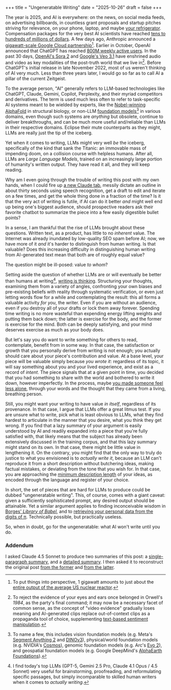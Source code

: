 +++
title = "Ungeneratable Writing"
date = "2025-10-26"
draft = false
+++

The year is 2025, and AI is everywhere:
on the news, on social media feeds, on advertising billboards,
in countless grant proposals and startup pitches striving for relevance,
on your phone, laptop, and maybe [your refrigerator](https://www.samsung.com/ca/refrigerators/family-hub/).
Compensation packages for the very best AI scientists have reached [tens to hundreds of millions of dollars](https://arstechnica.com/ai/2025/08/at-250-million-top-ai-salaries-dwarf-those-of-the-manhattan-project-and-the-space-race/).
A few days ago, Anthropic announced a [gigawatt-scale Google Cloud partnership](https://www.anthropic.com/news/expanding-our-use-of-google-cloud-tpus-and-services)[^1].
Earlier in October, OpenAI announced that ChatGPT has reached [800M weekly active users](https://techcrunch.com/2025/10/06/sam-altman-says-chatgpt-has-hit-800m-weekly-active-users/).
In the past 30 days, [OpenAI's Sora 2](https://openai.com/index/sora-2/) and [Google's Veo 3.1](https://blog.google/technology/ai/veo-updates-flow/) have enshrined audio and video as key modalities of the post-truth world that we live in[^2].
Before ChatGPT's initial release in late November 2022, most of us weren't thinking of AI very much.
Less than three years later, I would go so far as to call AI a pillar of the current Zeitgeist.

To the average person, "AI" generally refers to LLM-based technologies like ChatGPT, Claude, Gemini, Copilot, Perplexity, and their myriad competitors and derivatives.
The term is used much less often to refer to task-specific AI systems meant to be wielded by experts, like the [Nobel-winning](https://www.nature.com/articles/d41586-024-03214-7) [AlphaFold](https://alphafold.ebi.ac.uk/) in structural biology,
or non-LLM [foundation models](https://blogs.nvidia.com/blog/what-are-foundation-models/)[^3] in various domains,
even though such systems are _anything_ but obsolete,
continue to deliver breakthroughs,
and can be much more useful and/reliable than LLMs in their respective domains.
Eclipse their mute counterparts as they might, LLMs are really just the tip of the iceberg.

Yet when it comes to writing, LLMs might very well _be_ the iceberg,
specifically of the kind that sank the Titanic:
an immovable mass of impending doom,
on a collision course with helpless humans.
After all, LLMs are _Large Language Models_,
trained on an increasingly large portion of humanity's written output.
They have read it all, and they will keep reading.

Why am I even going through the trouble of writing this post with my own hands,
when I could fire up [a new Claude tab](https://claude.ai/new),
messily dictate an outline in about thirty seconds using speech recognition,
get a draft to edit and iterate on a few times,
and get the whole thing done in a fraction of the time?
Is it that the very act of writing is futile,
if AI can do it better _and_ might well end up being one's biggest audience,
should prospective readers ask their favorite chatbot to summarize the piece
into a few easily digestible bullet points?

In a sense, I am thankful that the rise of LLMs brought about these questions.
Written text, as a product, has little to no _inherent_ value.
The Internet was already inundated by low-quality SEO spam before AI;
now, we have more of it _and_ it's harder to distinguish from human writing.
Is that valuable?
Does this increasing difficulty in distinguishing human writing from AI-generated text mean that both are of roughly equal value?

The question might be ill-posed: value _to whom_?

Setting aside the question of whether LLMs are or will eventually be better than humans at writing[^4],
[writing is thinking](https://www.nature.com/articles/s44222-025-00323-4).
Structuring your thoughts,
examining them from a variety of angles,
confronting your own biases and pre-existing beliefs with reality through systematic verification,
or even just letting words flow for a while and contemplating the result:
this all forms a valuable activity _for you_, the writer.
Even if you are without an audience, even if you destroy all of your drafts or lock them away forever.
Spending time writing is no more wasteful than expending energy lifting weights and putting them back down; the latter is exercise for the body, and the former is exercise for the mind.
Both can be deeply satisfying, and your mind deserves exercise as much as your body does.

But let's say you do want to write something for others to read, contemplate, benefit from in some way.
In that case, the satisfaction or growth that you personally derive from writing is not enough; you actually should care about your piece's contribution and value.
At a base level, your piece will be valuable simply because _you wrote it_: regardless of its topic, it will say something about you and your lived experience, and exist as a record of _intent_.
The piece signals that at a given point in time, you decided that you had something to share with the world and bothered to write it down, however imperfectly.
In the process, maybe [you made someone feel less alone](https://blog.nateliason.com/p/ai-writing),
through your words and the thought that they came from a living, breathing person.

Still, you might want your writing to have value _in itself_, regardless of its provenance.
In that case, I argue that LLMs offer a great litmus test.
If you are unsure what to write, pick what is least obvious to LLMs,
what they find hardest to articulate in the manner that you desire,
what you think they get wrong.
If you find that a lazy summary of your argument is easily understood by AI and readily expanded into a piece that you're fully satisfied with, that likely means that the subject has already been extensively discussed in the training corpus, and that this lazy summary might stand on its own.
In that case, there might be little value in lengthening it.
On the contrary,
you might find that the only way to truly do justice to what you envisioned is to _actually write it_,
because an LLM can't reproduce it from a short description without butchering ideas, making factual mistakes,
or deviating from the tone that you wish for.
In that case, you are approaching the [minimum description length](https://en.wikipedia.org/wiki/Minimum_description_length)
of your ideas, as encoded through the language and register of your choice.

In short, the set of pieces that are hard for LLMs to produce could be dubbed "ungeneratable writing".
This, of course, comes with a giant caveat: given a sufficiently sophisticated prompt, any desired output should be attainable.
Yet a similar argument applies to finding inconceivable wisdom in [Borges' _Library of Babel_](https://en.wikipedia.org/wiki/The_Library_of_Babel),
and to [retrieving your personal data from the digits of π](https://github.com/philipl/pifs).
Technically possible, but practically useless.

So, when in doubt, go for the ungeneratable: what AI won't write until you do.

### Addendum

I asked Claude 4.5 Sonnet to produce two summaries of this post:
a [single-paragraph summary](https://claude.ai/share/d5405d52-0dea-4e22-a5a3-33c5ee56b9d3), and a [detailed summary](https://claude.ai/share/a56c71cd-faee-4eee-b7fc-6f65eea26fe6).
I then asked it to reconstruct the original post [from the former](https://claude.ai/share/d9131728-1c6e-45dd-8f89-29a8984c9d41) and [from the latter](https://claude.ai/share/d83b3ebb-b115-49fb-b8ee-7f68e48bb741).


[^1]: To put things into perspective, 1 gigawatt amounts to just about the [entire output of the average US nuclear reactor](https://www.energy.gov/ne/articles/infographic-how-much-power-does-nuclear-reactor-produce).

[^2]: To reject the evidence of your eyes and ears once belonged in Orwell's _1984_, as the party's final command;
it may now be a necessary facet of common sense,
as the concept of "video evidence" gradually loses meaning
and AI-generated clips replace out-of-context clips as a propaganda tool of choice,
supplementing [text-based sentiment manipulation](https://theconversation.com/how-ai-bots-spread-misinformation-online-and-undermine-democratic-politics-234915).

[^3]: To name a few, this includes
vision foundation models (e.g. Meta's [Segment Anything 2](https://sam2.metademolab.com/) and [DINOv3](https://ai.meta.com/dinov3/)),
physical/world foundation models (e.g. NVIDIA's [Cosmos](https://www.nvidia.com/en-us/ai/cosmos/)),
genomic foundation models (e.g. Arc's [Evo 2](https://arcinstitute.org/tools/evo)),
and geospatial foundation models (e.g. Google DeepMind's [AlphaEarth Foundations](https://deepmind.google/discover/blog/alphaearth-foundations-helps-map-our-planet-in-unprecedented-detail/)).

[^4]: I find today's top LLMs (GPT-5, Gemini 2.5 Pro, Claude 4.1 Opus / 4.5 Sonnet) very useful for brainstorming, proofreading, and reformulating specific passages, but simply incomparable to skilled human writers when it comes to _actually writing_.
